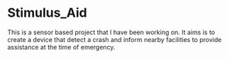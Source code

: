 # Stimulus_Aid
This is a sensor based project that I have been working on. It aims is to create a device that detect a crash and inform nearby facilities to provide assistance at the time of emergency.

